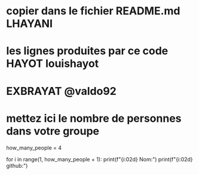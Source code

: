 # copier dans le fichier README.md LHAYANI
# les lignes produites par ce code HAYOT louishayot
# EXBRAYAT @valdo92
# mettez ici le nombre de personnes dans votre groupe

how_many_people = 4

for i in range(1, how_many_people + 1):
    print(f"{i:02d} Nom:")
    print(f"{i:02d} github:")
